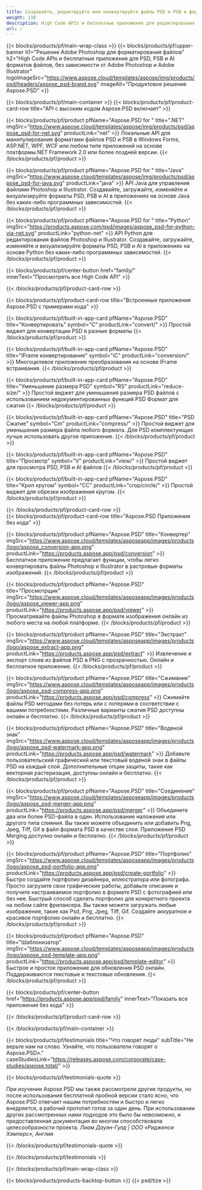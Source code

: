 ```yaml
---
title: Создавайте, редактируйте или конвертируйте файлы PSD и PSB в форматы PDF и изображений
weight: 310
description: High Code APIs и бесплатные приложения для редактирования файлов с Photoshop. Способность обновлять свойства слоя, добавить водяной знак вращения масштаба Flip Crop Gathering Raster Conversion.
url: /
---
```


{{< blocks/products/pf/main-wrap-class >}}
{{< blocks/products/pf/upper-banner h1="Решение Adobe Photoshop для форматирования файлов" h2="High Code APIs и бесплатные приложения для PSD, PSB и AI форматов файлов, без зависимости от Adobe Photoshop и Adobe Illustrator" logoImageSrc="https://www.aspose.cloud/templates/aspose/img/products/psd/headers/aspose_psd-brand.svg" imageAlt="Продуктовое решение Aspose.PSD" >}}

{{< blocks/products/pf/main-container >}}
{{< blocks/products/pf/product-card-row title="API с высоким кодом Aspose.PSD включает" >}}

{{< blocks/products/pf/product pfName="Aspose.PSD for " title=".NET" imgSrc="https://www.aspose.cloud/templates/aspose/img/products/psd/aspose_psd-for-net.svg" productLink="net" >}}
Локальные API для манипулирования форматами файлов PSD и PSB в Windows Forms, ASP.NET, WPF, WCF или любом типе приложений на основе платформы.NET Framework 2.0 или более поздней версии.
{{< /blocks/products/pf/product >}}

{{< blocks/products/pf/product pfName="Aspose.PSD for " title="Java" imgSrc="https://www.aspose.cloud/templates/aspose/img/products/psd/aspose_psd-for-java.svg" productLink="java" >}}
API Java для управления файлами Photoshop и Illustrator. Создавайте, загружайте, изменяйте и визуализируйте форматы PSD, PSB и AI в приложениях на основе Java без каких-либо программных зависимостей.
{{< /blocks/products/pf/product >}}

{{< blocks/products/pf/product pfName="Aspose.PSD for " title="Python" imgSrc="https://products.aspose.com/psd/images/aspose_psd-for-python-via-net.svg" productLink="python-net" >}}
API Python для редактирования файлов Photoshop и Illustrator. Создавайте, загружайте, изменяйте и визуализируйте форматы PSD, PSB и AI в приложениях на основе Python без каких-либо программных зависимостей.
{{< /blocks/products/pf/product >}}

{{< blocks/products/pf/center-button href="family/" innerText="Просмотреть все High Code API" >}}

{{< /blocks/products/pf/product-card-row >}}

{{< blocks/products/pf/product-card-row title="Встроенные приложения Aspose.PSD с примерами кода" >}}

{{< blocks/products/pf/built-in-app-card pfName="Aspose.PSD" title="Конвертировать" symbol="C" productLink="convert/" >}}
Простой виджет для конвертации PSD в разные форматы
{{< /blocks/products/pf/product >}}

{{< blocks/products/pf/built-in-app-card pfName="Aspose.PSD" title="IFrame конвертирование" symbol="iC" productLink="conversion/" >}}
Многоцелевое приложение преобразования на основе IFrame встраивания.
{{< /blocks/products/pf/product >}}

{{< blocks/products/pf/built-in-app-card pfName="Aspose.PSD" title="Уменьшение размера PSD" symbol="RS" productLink="reduce-size/" >}}
Простой виджет для уменьшения размера PSD файлов с использованием недокументированных функций PSD Формат для сжатия
{{< /blocks/products/pf/product >}}

{{< blocks/products/pf/built-in-app-card pfName="Aspose.PSD" title="PSD Сжатие" symbol="Cm" productLink="compress/" >}}
Простой виджет для уменьшения размера файла любого формата. Для PSD комплектующих лучше использовать другое приложение.
{{< /blocks/products/pf/product >}}

{{< blocks/products/pf/built-in-app-card pfName="Aspose.PSD" title="Просмотр" symbol="V" productLink="view/" >}}
Простой виджет для просмотра PSD, PSB и AI файлов
{{< /blocks/products/pf/product >}}

{{< blocks/products/pf/built-in-app-card pfName="Aspose.PSD" title="Кроп кругом" symbol="CC" productLink="crop/circle/" >}}
Простой виджет для обрезки изображения кругом.
{{< /blocks/products/pf/product >}}
									
{{< /blocks/products/pf/product-card-row >}}										   
{{< blocks/products/pf/product-card-row title="Aspose.PSD Приложения без кода" >}}

{{< blocks/products/pf/product pfName="Aspose.PSD" title="Конвертер" imgSrc="https://www.aspose.cloud/templates/asposeapp/images/products/logo/aspose_conversion-app.png" productLink="https://products.aspose.app/psd/conversion" >}}
Бесплатное приложение предлагает функции, чтобы легко конвертировать файлы Photoshop и Illustrator в растровые форматы изображений.
{{< /blocks/products/pf/product >}}

{{< blocks/products/pf/product pfName="Aspose.PSD" title="Просмотрщик" imgSrc="https://www.aspose.cloud/templates/asposeapp/images/products/logo/aspose_viewer-app.png" productLink="https://products.aspose.app/psd/viewer" >}}
Просматривайте файлы Photoshop в формате изображения онлайн из любого места на любой платформе.
{{< /blocks/products/pf/product >}}

{{< blocks/products/pf/product pfName="Aspose.PSD" title="Экстракт" imgSrc="https://www.aspose.cloud/templates/asposeapp/images/products/logo/aspose_extract-app.png" productLink="https://products.aspose.app/psd/extract" >}}
Извлечение и экспорт слоев из файлов PSD в PNG с прозрачностью. Онлайн и бесплатное приложение.
{{< /blocks/products/pf/product >}}

{{< blocks/products/pf/product pfName="Aspose.PSD" title="Сжимание" imgSrc="https://www.aspose.cloud/templates/asposeapp/images/products/logo/aspose_psd-compress-app.png" productLink="https://products.aspose.app/psd/compress" >}}
Сжимайте файлы PSD методами без потерь или с потерями в соответствии с вашими потребностями. Различные варианты сжатия PSD доступны онлайн и бесплатно.
{{< /blocks/products/pf/product >}}

{{< blocks/products/pf/product pfName="Aspose.PSD" title="Водяной знак" imgSrc="https://www.aspose.cloud/templates/asposeapp/images/products/logo/aspose_psd-watermark-app.png" productLink="https://products.aspose.app/psd/watermark" >}}
Добавьте пользовательский графический или текстовый водяной знак в файлы PSD на каждый слой. Дополнительные опции защиты, такие как векторная растеризация, доступны онлайн и бесплатно.
{{< /blocks/products/pf/product >}}

{{< blocks/products/pf/product pfName="Aspose.PSD" title="Соединение" imgSrc="https://www.aspose.cloud/templates/asposeapp/images/products/logo/aspose_psd-merger-app.png" productLink="https://products.aspose.app/psd/merger" >}}
Объедините два или более PSD-файла в один. Использование наложения или другого типа слияния. Вы также можете объединить или добавить Png, Jpeg, Tiff, Gif в файл формата PSD в качестве слоя. Приложение PSD Merging доступно онлайн и бесплатно.
{{< /blocks/products/pf/product >}}

{{< blocks/products/pf/product pfName="Aspose.PSD" title="Портфолио" imgSrc="https://www.aspose.cloud/templates/asposeapp/images/products/logo/aspose_psd-portfolio-app.png" productLink="https://products.aspose.app/psd/create-portfolio" >}}
Быстро создайте портфолио дизайнера, иллюстратора или фотографа. Просто загрузите свои графические работы, добавьте описание и получите настраиваемое портфолио в формате PSD с фотографией или без нее. Быстрый способ сделать портфолио для конкретного проекта на любом сайте фрилансера. Вы также можете загружать любые изображения, такие как Psd, Png, Jpeg, Tiff, Gif. Создайте аккуратное и красивое портфолио онлайн и бесплатно.
{{< /blocks/products/pf/product >}}

{{< blocks/products/pf/product pfName="Aspose.PSD" title="Шаблонизатор" imgSrc="https://www.aspose.cloud/templates/asposeapp/images/products/logo/aspose_psd-template-app.png" productLink="https://products.aspose.app/psd/template-editor" >}}
Быстрое и простое приложение для обновления PSD онлайн. Поддерживаются текстовые и текстовые обновления.
{{< /blocks/products/pf/product >}}

{{< blocks/products/pf/center-button href="https://products.aspose.app/psd/family" innerText="Показать все приложения без кода" >}}

{{< /blocks/products/pf/product-card-row >}}

{{< /blocks/products/pf/main-container >}}

{{< blocks/products/pf/testimonials title="Что говорят люди" subTitle="Не верьте нам на слово. Узнайте, что пользователи говорят о Aspose.PSD»." caseStudiesLink="https://releases.aspose.com/corporate/case-studies/aspose.total/" >}}

{{< blocks/products/pf/testimonials-quote >}}
<p class="first">
 При изучении Aspose.PSD мы также рассмотрели другие продукты, но после использования бесплатной пробной версии стало ясно, что Aspose.PSD отвечает нашим потребностям и быстро и легко внедряется, а рабочий прототип готов за один день. При использовании других рассмотренных нами подходов это было бы невозможно, и предоставленная документация во многом способствовала целесообразности проекта.
 <em>
  Лиам Дауэн-Гулд | ООО «Ридженси Хэмперс», Англия
 </em>
</p>

{{< /blocks/products/pf/testimonials-quote >}}

{{< /blocks/products/pf/testimonials >}}

{{< /blocks/products/pf/main-wrap-class >}}

{{< blocks/products/products-backtop-button >}}
{{< psd/tize >}}
